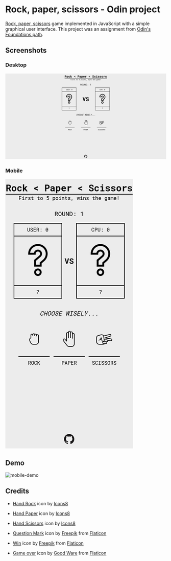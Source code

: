 # Rock, paper, scissors - Odin project
[Rock, paper, scissors](https://en.wikipedia.org/wiki/Rock_paper_scissors) game implemented in JavaScript with a simple graphical user interface. This project was an assignment from [Odin's Foundations path](https://www.theodinproject.com/paths/foundations/courses/foundations/lessons/rock-paper-scissors).

## Screenshots

### Desktop

![desktop-screenshot](screenshots/desktop.png)

### Mobile

![mobiles-creenshot](screenshots/mobile.png)

## Demo

![mobile-demo](demo/demo.gif)

## Credits

- [Hand Rock](https://icons8.com/icon/44378/hand-rock) icon by [Icons8](https://icons8.com)

- [Hand Paper](https://icons8.com/icon/2727/hand) icon by [Icons8](https://icons8.com)

- [Hand Scissors](https://icons8.com/icon/44376/hand-scissors) icon by [Icons8](https://icons8.com)

- [Question Mark](https://www.flaticon.com/free-icon/question_2476199) icon by [Freepik](https://freepik.com) from [Flaticon](https://flaticon.com)

- [Win](https://www.flaticon.com/premium-icon/win_5215607) icon by [Freepik](https://freepik.com) from [Flaticon](https://flaticon.com)

- [Game over](https://www.flaticon.com/free-icon/game-over_5218954) icon by [Good Ware](https://www.flaticon.com/authors/good-ware) from [Flaticon](https://flaticon.com)

